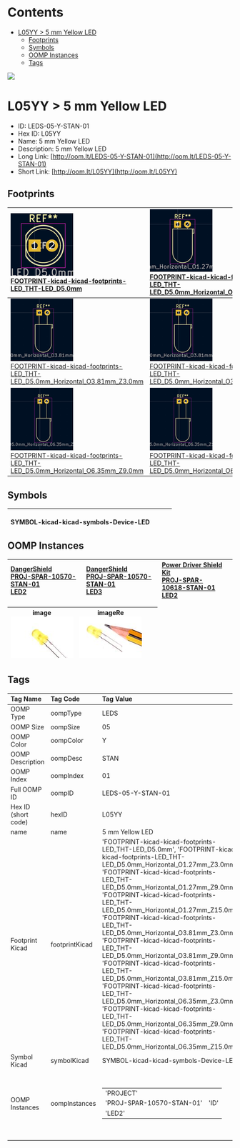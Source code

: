 



Contents
========

* [L05YY > 5 mm Yellow LED](#l05yy--5-mm-yellow-led)
	* [Footprints](#footprints)
	* [Symbols](#symbols)
	* [OOMP Instances](#oomp-instances)
	* [Tags](#tags)
  
![][im]
# L05YY > 5 mm Yellow LED

- ID: LEDS-05-Y-STAN-01
- Hex ID: L05YY
- Name: 5 mm Yellow LED
- Description: 5 mm Yellow LED
- Long Link: [http://oom.lt/LEDS-05-Y-STAN-01](http://oom.lt/LEDS-05-Y-STAN-01)
- Short Link: [http://oom.lt/L05YY](http://oom.lt/L05YY)

## Footprints
  

|[![](https://raw.githubusercontent.com/oomlout/oomlout_OOMP_eda_V2/main/FOOTPRINT/kicad/kicad-footprints/LED_THT/LED_D5.0mm/image_140.png)<br>FOOTPRINT-kicad-kicad-footprints-LED_THT-LED_D5.0mm](https://github.com/oomlout/oomlout_OOMP_eda_V2/tree/main/FOOTPRINT/kicad/kicad-footprints/LED_THT/LED_D5.0mm/)|[![](https://raw.githubusercontent.com/oomlout/oomlout_OOMP_eda_V2/main/FOOTPRINT/kicad/kicad-footprints/LED_THT/LED_D5.0mm_Horizontal_O1.27mm_Z3.0mm/image_140.png)<br>FOOTPRINT-kicad-kicad-footprints-LED_THT-LED_D5.0mm_Horizontal_O1.27mm_Z3.0mm](https://github.com/oomlout/oomlout_OOMP_eda_V2/tree/main/FOOTPRINT/kicad/kicad-footprints/LED_THT/LED_D5.0mm_Horizontal_O1.27mm_Z3.0mm/)|[![](https://raw.githubusercontent.com/oomlout/oomlout_OOMP_eda_V2/main/FOOTPRINT/kicad/kicad-footprints/LED_THT/LED_D5.0mm_Horizontal_O1.27mm_Z9.0mm/image_140.png)<br>FOOTPRINT-kicad-kicad-footprints-LED_THT-LED_D5.0mm_Horizontal_O1.27mm_Z9.0mm](https://github.com/oomlout/oomlout_OOMP_eda_V2/tree/main/FOOTPRINT/kicad/kicad-footprints/LED_THT/LED_D5.0mm_Horizontal_O1.27mm_Z9.0mm/)|[![](https://raw.githubusercontent.com/oomlout/oomlout_OOMP_eda_V2/main/FOOTPRINT/kicad/kicad-footprints/LED_THT/LED_D5.0mm_Horizontal_O1.27mm_Z15.0mm/image_140.png)<br>FOOTPRINT-kicad-kicad-footprints-LED_THT-LED_D5.0mm_Horizontal_O1.27mm_Z15.0mm](https://github.com/oomlout/oomlout_OOMP_eda_V2/tree/main/FOOTPRINT/kicad/kicad-footprints/LED_THT/LED_D5.0mm_Horizontal_O1.27mm_Z15.0mm/)|
| :--- | :--- | :--- | :--- |
|[![](https://raw.githubusercontent.com/oomlout/oomlout_OOMP_eda_V2/main/FOOTPRINT/kicad/kicad-footprints/LED_THT/LED_D5.0mm_Horizontal_O3.81mm_Z3.0mm/image_140.png)<br>FOOTPRINT-kicad-kicad-footprints-LED_THT-LED_D5.0mm_Horizontal_O3.81mm_Z3.0mm](https://github.com/oomlout/oomlout_OOMP_eda_V2/tree/main/FOOTPRINT/kicad/kicad-footprints/LED_THT/LED_D5.0mm_Horizontal_O3.81mm_Z3.0mm/)|[![](https://raw.githubusercontent.com/oomlout/oomlout_OOMP_eda_V2/main/FOOTPRINT/kicad/kicad-footprints/LED_THT/LED_D5.0mm_Horizontal_O3.81mm_Z9.0mm/image_140.png)<br>FOOTPRINT-kicad-kicad-footprints-LED_THT-LED_D5.0mm_Horizontal_O3.81mm_Z9.0mm](https://github.com/oomlout/oomlout_OOMP_eda_V2/tree/main/FOOTPRINT/kicad/kicad-footprints/LED_THT/LED_D5.0mm_Horizontal_O3.81mm_Z9.0mm/)|[![](https://raw.githubusercontent.com/oomlout/oomlout_OOMP_eda_V2/main/FOOTPRINT/kicad/kicad-footprints/LED_THT/LED_D5.0mm_Horizontal_O3.81mm_Z15.0mm/image_140.png)<br>FOOTPRINT-kicad-kicad-footprints-LED_THT-LED_D5.0mm_Horizontal_O3.81mm_Z15.0mm](https://github.com/oomlout/oomlout_OOMP_eda_V2/tree/main/FOOTPRINT/kicad/kicad-footprints/LED_THT/LED_D5.0mm_Horizontal_O3.81mm_Z15.0mm/)|[![](https://raw.githubusercontent.com/oomlout/oomlout_OOMP_eda_V2/main/FOOTPRINT/kicad/kicad-footprints/LED_THT/LED_D5.0mm_Horizontal_O6.35mm_Z3.0mm/image_140.png)<br>FOOTPRINT-kicad-kicad-footprints-LED_THT-LED_D5.0mm_Horizontal_O6.35mm_Z3.0mm](https://github.com/oomlout/oomlout_OOMP_eda_V2/tree/main/FOOTPRINT/kicad/kicad-footprints/LED_THT/LED_D5.0mm_Horizontal_O6.35mm_Z3.0mm/)|
|[![](https://raw.githubusercontent.com/oomlout/oomlout_OOMP_eda_V2/main/FOOTPRINT/kicad/kicad-footprints/LED_THT/LED_D5.0mm_Horizontal_O6.35mm_Z9.0mm/image_140.png)<br>FOOTPRINT-kicad-kicad-footprints-LED_THT-LED_D5.0mm_Horizontal_O6.35mm_Z9.0mm](https://github.com/oomlout/oomlout_OOMP_eda_V2/tree/main/FOOTPRINT/kicad/kicad-footprints/LED_THT/LED_D5.0mm_Horizontal_O6.35mm_Z9.0mm/)|[![](https://raw.githubusercontent.com/oomlout/oomlout_OOMP_eda_V2/main/FOOTPRINT/kicad/kicad-footprints/LED_THT/LED_D5.0mm_Horizontal_O6.35mm_Z15.0mm/image_140.png)<br>FOOTPRINT-kicad-kicad-footprints-LED_THT-LED_D5.0mm_Horizontal_O6.35mm_Z15.0mm](https://github.com/oomlout/oomlout_OOMP_eda_V2/tree/main/FOOTPRINT/kicad/kicad-footprints/LED_THT/LED_D5.0mm_Horizontal_O6.35mm_Z15.0mm/)|||

## Symbols
  

|![]()<br>SYMBOL-kicad-kicad-symbols-Device-LED||||
| :--- | :--- | :--- | :--- |

## OOMP Instances
  

|[DangerShield<br>PROJ-SPAR-10570-STAN-01<br>LED2](https://github.com/oomlout/oomlout_OOMP_projects_V2/tree/main/PROJ/SPAR/10570/STAN/01/)|[DangerShield<br>PROJ-SPAR-10570-STAN-01<br>LED3](https://github.com/oomlout/oomlout_OOMP_projects_V2/tree/main/PROJ/SPAR/10570/STAN/01/)|[Power Driver Shield Kit<br>PROJ-SPAR-10618-STAN-01<br>LED2](https://github.com/oomlout/oomlout_OOMP_projects_V2/tree/main/PROJ/SPAR/10618/STAN/01/)||
| :--- | :--- | :--- | :--- |
  

|image<br>[![](https://raw.githubusercontent.com/oomlout/oomlout_OOMP_parts_V2/main/LEDS/05/Y/STAN/01/image_140.jpg)](https://github.com/oomlout/oomlout_OOMP_parts_V2/tree/main/LEDS/05/Y/STAN/01/image.jpg)|imageRe<br>[![](https://raw.githubusercontent.com/oomlout/oomlout_OOMP_parts_V2/main/LEDS/05/Y/STAN/01/image_RE_140.jpg)](https://github.com/oomlout/oomlout_OOMP_parts_V2/tree/main/LEDS/05/Y/STAN/01/image_RE.jpg)|||
| :---: | :---: | :---: | :---: |

## Tags
  

|Tag Name|Tag Code|Tag Value|
| :--- | :--- | :--- |
|OOMP Type|oompType|LEDS|
|OOMP Size|oompSize|05|
|OOMP Color|oompColor|Y|
|OOMP Description|oompDesc|STAN|
|OOMP Index|oompIndex|01|
|Full OOMP ID|oompID|LEDS-05-Y-STAN-01|
|Hex ID (short code)|hexID|L05YY|
|name|name|5 mm Yellow LED|
|Footprint Kicad|footprintKicad|'FOOTPRINT-kicad-kicad-footprints-LED_THT-LED_D5.0mm', 'FOOTPRINT-kicad-kicad-footprints-LED_THT-LED_D5.0mm_Horizontal_O1.27mm_Z3.0mm', 'FOOTPRINT-kicad-kicad-footprints-LED_THT-LED_D5.0mm_Horizontal_O1.27mm_Z9.0mm', 'FOOTPRINT-kicad-kicad-footprints-LED_THT-LED_D5.0mm_Horizontal_O1.27mm_Z15.0mm', 'FOOTPRINT-kicad-kicad-footprints-LED_THT-LED_D5.0mm_Horizontal_O3.81mm_Z3.0mm', 'FOOTPRINT-kicad-kicad-footprints-LED_THT-LED_D5.0mm_Horizontal_O3.81mm_Z9.0mm', 'FOOTPRINT-kicad-kicad-footprints-LED_THT-LED_D5.0mm_Horizontal_O3.81mm_Z15.0mm', 'FOOTPRINT-kicad-kicad-footprints-LED_THT-LED_D5.0mm_Horizontal_O6.35mm_Z3.0mm', 'FOOTPRINT-kicad-kicad-footprints-LED_THT-LED_D5.0mm_Horizontal_O6.35mm_Z9.0mm', 'FOOTPRINT-kicad-kicad-footprints-LED_THT-LED_D5.0mm_Horizontal_O6.35mm_Z15.0mm'|
|Symbol Kicad|symbolKicad|SYMBOL-kicad-kicad-symbols-Device-LED|
|OOMP Instances|oompInstances|<table><tr><td>'PROJECT'</td></tr><tr><td> 'PROJ-SPAR-10570-STAN-01'</td><td> 'ID'</td></tr><tr><td> 'LED2'</td></tr></table></td><td> <table><tr><td>'PROJECT'</td></tr><tr><td> 'PROJ-SPAR-10570-STAN-01'</td><td> 'ID'</td></tr><tr><td> 'LED3'</td></tr></table></td><td> <table><tr><td>'PROJECT'</td></tr><tr><td> 'PROJ-SPAR-10618-STAN-01'</td><td> 'ID'</td></tr><tr><td> 'LED2'</td></tr></table>|
||||



[im]: image_450.jpg
